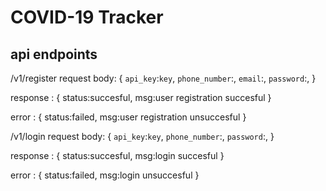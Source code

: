 # COVID-19 Tracker



## api endpoints
/v1/register
request body: 
{
    `api_key`:`key`,
    `phone_number`:,
    `email`:,
    `password`:,
}

response :
 {
     status:succesful,
     msg:user registration succesful
 }

error :
    {
     status:failed,
     msg:user registration unsuccesful
 }

 /v1/login
request body: 
{
    `api_key`:`key`,
    `phone_number`:,
    `password`:,
}

response :
 {
     status:succesful,
     msg:login succesful
 }

error :
    {
     status:failed,
     msg:login unsuccesful
 }



